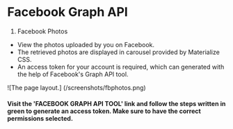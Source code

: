# Facebook Graph API

1) Facebook Photos
- View the photos uploaded by you on Facebook.
- The retrieved photos are displayed in carousel provided by Materialize CSS.
- An access token for your account is required, which can generated with the help of Facebook's Graph API tool.

 ![The page layout.]
 (/screenshots/fbphotos.png)

#### Visit the 'FACEBOOK GRAPH API TOOL' link and follow the steps written in green to generate an access token. Make sure to have the correct permissions selected.
